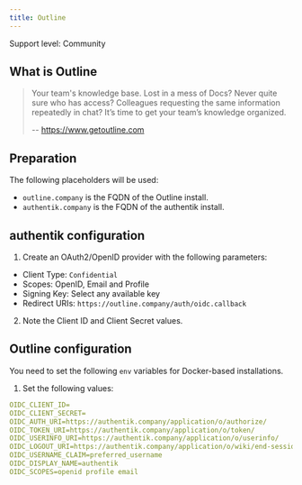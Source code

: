 ```yaml
---
title: Outline
---
```


<span class="badge badge--secondary">Support level: Community</span>

## What is Outline

> Your team's knowledge base.
> Lost in a mess of Docs? Never quite sure who has access? Colleagues requesting the same information repeatedly in chat? It’s time to get your team’s knowledge organized.
>
> -- https://www.getoutline.com

## Preparation

The following placeholders will be used:

-   `outline.company` is the FQDN of the Outline install.
-   `authentik.company` is the FQDN of the authentik install.


## authentik configuration

1. Create an OAuth2/OpenID provider with the following parameters:

-   Client Type: `Confidential`
-   Scopes: OpenID, Email and Profile
-   Signing Key: Select any available key
-   Redirect URIs: `https://outline.company/auth/oidc.callback`

2. Note the Client ID and Client Secret values.

## Outline configuration

You need to set the following `env` variables for Docker-based installations.

1. Set the following values:

```yaml
OIDC_CLIENT_ID=
OIDC_CLIENT_SECRET=
OIDC_AUTH_URI=https://authentik.company/application/o/authorize/
OIDC_TOKEN_URI=https://authentik.company/application/o/token/
OIDC_USERINFO_URI=https://authentik.company/application/o/userinfo/
OIDC_LOGOUT_URI=https://authentik.company/application/o/wiki/end-session/
OIDC_USERNAME_CLAIM=preferred_username
OIDC_DISPLAY_NAME=authentik
OIDC_SCOPES=openid profile email
```
